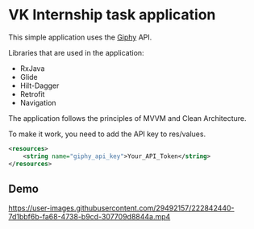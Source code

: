 # VK Internship task application
This simple application uses the [Giphy](https://developers.giphy.com/) API.

Libraries that are used in the application:
- RxJava
- Glide
- Hilt-Dagger
- Retrofit
- Navigation

The application follows the principles of MVVM and Clean Architecture.

To make it work, you need to add the API key to res/values.
```XML
<resources>
    <string name="giphy_api_key">Your_API_Token</string>
</resources>
```

## Demo

https://user-images.githubusercontent.com/29492157/222842440-7d1bbf6b-fa68-4738-b9cd-307709d8844a.mp4
